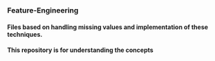 ### Feature-Engineering
#### Files based on handling missing values and implementation of these techniques.
#### This repository is for understanding the concepts
